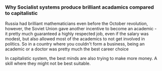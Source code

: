 ### Why Socialist systems produce brilliant acadamics compared to capitalistic
Russia had brilliant mathematicians even before the October revolution, however, the Soviet Union gave another incentive to become an academic - it pretty much guaranteed a highly respected job, even if the salary was modest, but also allowed most of the academics to not get involved in politics. So in a country where you couldn't form a business, being an academic or a doctor was pretty much the best career choice

In capitalistic system, the best minds are also trying to make more money. A skill where they might not be best suitable. 
